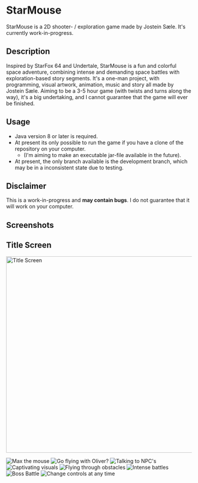 # StarMouse

StarMouse is a 2D shooter- / exploration game made by Jostein Sæle. It's currently work-in-progress.

## Description

Inspired by StarFox 64 and Undertale, StarMouse is a fun and colorful space adventure, combining intense and demanding space battles with exploration-based story segments.
It's a one-man project, with programming, visual artwork, animation, music and story all made by Jostein Sæle.
Aiming to be a 3-5 hour game (with twists and turns along the way), it's a big undertaking, and I cannot guarantee that the game will ever be finished.

## Usage

- Java version 8 or later is required.
- At present its only possible to run the game if you have a clone of the repository on your computer.
  - (I'm aiming to make an executable jar-file available in the future).
- At present, the only branch available is the development branch, which may be in a inconsistent state due to testing.

## Disclaimer

This is a work-in-progress and **may contain bugs**. I do not guarantee that it will work on your computer.

## Screenshots

<h2>Title Screen</h2>
<img src="src/main/resources/promo/screenshot1.png" alt="Title Screen" width="800" height="532">

![Max the mouse](src/main/resources/promo/screenshot2.png)
![Go flying with Oliver?](src/main/resources/promo/screenshot3.png)
![Talking to NPC's](src/main/resources/promo/screenshot4.png)
![Captivating visuals](src/main/resources/promo/screenshot5.png)
![Flying through obstacles](src/main/resources/promo/screenshot6.png)
![Intense battles](src/main/resources/promo/screenshot7.png)
![Boss Battle](src/main/resources/promo/screenshot8.png)
![Change controls at any time](src/main/resources/promo/screenshot9.png)
